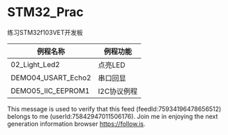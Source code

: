 # STM32_Prac
练习STM32f103VET开发板

| 例程名称           | 例程功能    |
| ------------------ | ----------- |
| 02_Light_Led2      | 点亮LED     |
| DEMO04_USART_Echo2 | 串口回显    |
| DEMO05_IIC_EEPROM1 | I2C协议例程 |


This message is used to verify that this feed (feedId:75934196478656512) belongs to me (userId:75842947011506176). Join me in enjoying the next generation information browser https://follow.is.








